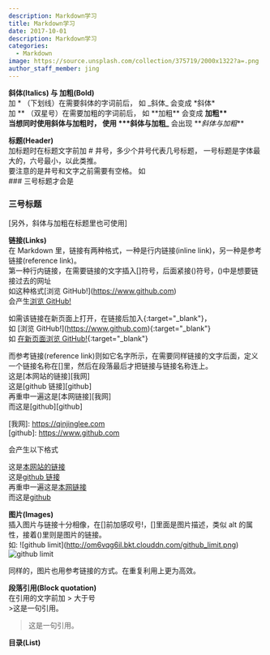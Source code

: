 ```yaml
---
description: Markdown学习
title: Markdown学习
date: 2017-10-01
description: Markdown学习
categories:
  - Markdown
image: https://source.unsplash.com/collection/375719/2000x1322?a=.png
author_staff_member: jing
---
```


**斜体(Italics) 与 加粗(Bold)**  
加 * （下划线）在需要斜体的字词前后， 如 \_斜体\_ 会变成 *斜体\*  
加 ** （双星号）在需要加粗的字词前后， 如 \*\*加粗\*\* 会变成 **加粗\*\*  
当想同时使用斜体与加粗时， 使用 \*\*\*斜体与加粗\_** 会出现 **_斜体与加粗_\*\*

**标题(Header)**  
加标题时在标题文字前加 # 井号，多少个井号代表几号标题， 一号标题是字体最大的，六号最小，以此类推。  
要注意的是井号和文字之前需要有空格。 如  
\### 三号标题才会是

### 三号标题

\[另外，斜体与加粗在标题里也可使用\]

**链接(Links)**  
在 Markdown 里，链接有两种格式，一种是行内链接(inline link)，另一种是参考链接(reference link)。  
第一种行内链接，在需要链接的文字插入[]符号，后面紧接()符号，()中是想要链接过去的网址  
如这种格式\[浏览 GitHub!\]\(https://www.github.com)  
会产生[浏览 GitHub!](https://www.github.com)

如需该链接在新页面上打开，在链接后加入{:target="\_blank"}，  
如 \[浏览 GitHub!\]\(https://www.github.com)\{:target="\_blank"}  
如 [在新页面浏览 GitHub!](https://www.github.com){:target="\_blank"}

而参考链接(reference link)则如它名字所示，在需要同样链接的文字后面，定义一个链接名称在[]里，然后在段落最后才把链接与链接名称连上。  
这是\[本网站的链接]\[我网]  
这是\[github 链接]\[github]  
再重申一遍这是\[本网链接]\[我网]  
而这是\[github]\[github]

\[我网]: https://qinjinglee.com  
\[github]: https://www.github.com

会产生以下格式

这是[本网站的链接][我网]  
这是[github 链接][github]  
再重申一遍这是[本网链接][我网]  
而这是[github][github]

[我网]: https://qinjinglee.com
[github]: https://www.github.com

**图片(Images)**  
插入图片与链接十分相像，在[]前加感叹号!，[]里面是图片描述，类似 alt 的属性，接着()里则是图片的链接。  
如:
!\[github limit]\(http://om6vqg6il.bkt.clouddn.com/github_limit.png)  
![github limit](http://om6vqg6il.bkt.clouddn.com/github_limit.png)

同样的，图片也用参考链接的方式。在重复利用上更为高效。

**段落引用(Block quotation)**  
在引用的文字前加 > 大于号  
\>这是一句引用。

> 这是一句引用。

**目录(List)**
